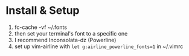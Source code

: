 # Install & Setup

1. fc-cache -vf ~/.fonts
2. then set your terminal's font to a specific one
3. I recommend Inconsolata-dz (Powerline)
4. set up vim-airline with `let g:airline_powerline_fonts=1` in ~/.vimrc
